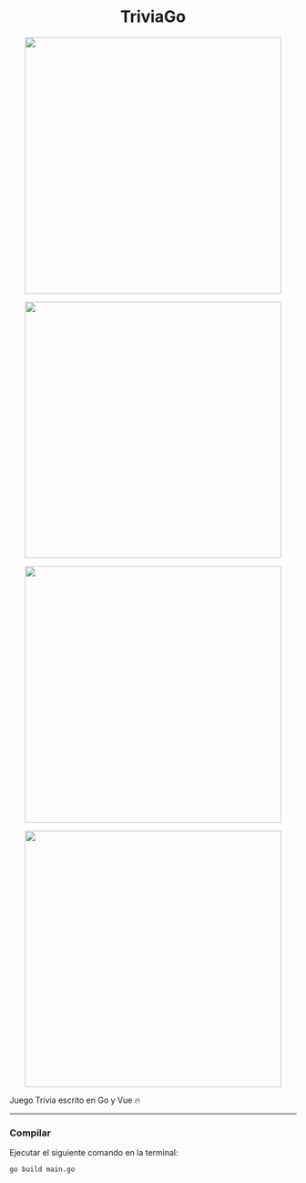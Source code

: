 <h1 align="center">TriviaGo</h1>

<p align="center">
  <img height="450" src="https://i.imgur.com/UaLTr5G.png" />
</p>
<p align="center">
  <img height="450" src="https://i.imgur.com/XybxoON.png" />
</p>
<p align="center">
  <img height="450" src="https://i.imgur.com/94j2KuS.png">
</p>
<p align="center">
  <img height="450" src="https://i.imgur.com/HDWy1LO.png" />
</p>

Juego Trivia escrito en Go y Vue 🔥

---

### Compilar

Ejecutar el siguiente comando en la terminal:

```bash
go build main.go
```
